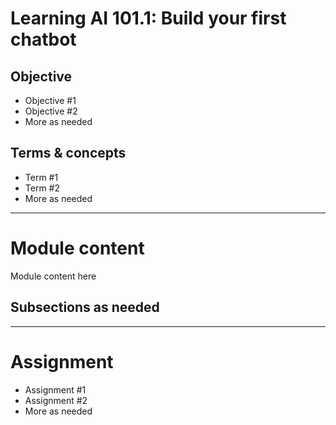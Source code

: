 # Learning AI 101.1: Build your first chatbot

## Objective

- Objective #1
- Objective #2
- More as needed

## Terms & concepts

- Term #1
- Term #2
- More as needed

-----

# Module content

Module content here

## Subsections as needed

-----

# Assignment

- Assignment #1
- Assignment #2
- More as needed